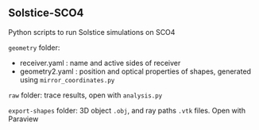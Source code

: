 ## Solstice-SCO4

Python scripts to run Solstice simulations on SCO4

```geometry``` folder:

* receiver.yaml : name and active sides of receiver
* geometry2.yaml : position and optical properties of shapes, generated using ```mirror_coordinates.py```

```raw``` folder: trace results, open with ```analysis.py```

```export-shapes``` folder: 3D object ```.obj```, and ray paths ```.vtk``` files. Open with Paraview
